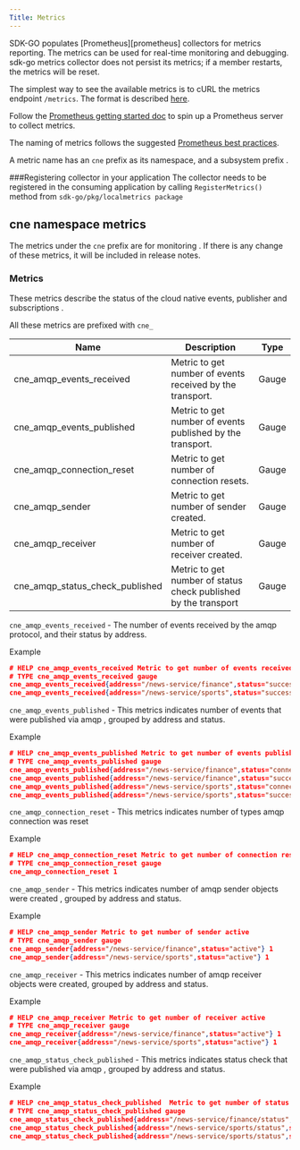 ```yaml
---
Title: Metrics
---
```


SDK-GO populates [Prometheus][prometheus]  collectors for metrics reporting. The metrics can be used for real-time monitoring and debugging.
sdk-go metrics collector does not persist its metrics; if a member restarts, the metrics will be reset.

The simplest way to see the available metrics is to cURL the metrics endpoint `/metrics`. The format is described [here](http://prometheus.io/docs/instrumenting/exposition_formats/).

Follow the [Prometheus getting started doc](http://prometheus.io/docs/introduction/getting_started/) to spin up a Prometheus server to collect metrics.

The naming of metrics follows the suggested [Prometheus best practices](http://prometheus.io/docs/practices/naming/).

A metric name has an `cne`  prefix as its namespace, and a subsystem prefix .

###Registering collector in your application
The collector needs to be registered in the consuming application by calling `RegisterMetrics()`  method from `sdk-go/pkg/localmetrics package`


## cne namespace metrics

The metrics under the `cne` prefix are for monitoring .  If there is any change of these metrics, it will be included in release notes.


### Metrics

These metrics describe the status of the cloud native events, publisher and subscriptions .

All these metrics are prefixed with `cne_`

| Name                                                  | Description                                              | Type    |
|-------------------------------------------------------|----------------------------------------------------------|---------|
| cne_amqp_events_received          | Metric to get number of events received  by the transport.   | Gauge |
| cne_amqp_events_published     | Metric to get number of events published by the transport.  | Gauge   |
| cne_amqp_connection_reset     | Metric to get number of connection resets.  | Gauge   |
| cne_amqp_sender     | Metric to get number of sender created.  | Gauge   |
| cne_amqp_receiver     | Metric to get number of receiver created.  | Gauge   |
| cne_amqp_status_check_published | Metric to get number of status check published by the transport | Gauge |

`cne_amqp_events_received` -  The number of events received by the amqp protocol, and their status by address.

Example
```json 
# HELP cne_amqp_events_received Metric to get number of events received  by the transport
# TYPE cne_amqp_events_received gauge
cne_amqp_events_received{address="/news-service/finance",status="success"} 8
cne_amqp_events_received{address="/news-service/sports",status="success"} 8
```

`cne_amqp_events_published` -  This metrics indicates number of events that were published via amqp , grouped by address and status.

Example
```json
# HELP cne_amqp_events_published Metric to get number of events published by the transport
# TYPE cne_amqp_events_published gauge
cne_amqp_events_published{address="/news-service/finance",status="connection reset"} 1
cne_amqp_events_published{address="/news-service/finance",status="success"} 8
cne_amqp_events_published{address="/news-service/sports",status="connection reset"} 1
cne_amqp_events_published{address="/news-service/sports",status="success"} 8
```

`cne_amqp_connection_reset` -  This metrics indicates number of types amqp connection was reset

Example
```json
# HELP cne_amqp_connection_reset Metric to get number of connection resets
# TYPE cne_amqp_connection_reset gauge
cne_amqp_connection_reset 1
```

`cne_amqp_sender` -  This metrics indicates number of amqp sender objects were created , grouped by address and status.

Example
```json
# HELP cne_amqp_sender Metric to get number of sender active
# TYPE cne_amqp_sender gauge
cne_amqp_sender{address="/news-service/finance",status="active"} 1
cne_amqp_sender{address="/news-service/sports",status="active"} 1
```

`cne_amqp_receiver` -  This metrics indicates number of amqp receiver objects were created, grouped by address and status.

Example
```json
# HELP cne_amqp_receiver Metric to get number of receiver active
# TYPE cne_amqp_receiver gauge
cne_amqp_receiver{address="/news-service/finance",status="active"} 1
cne_amqp_receiver{address="/news-service/sports",status="active"} 1
```

`cne_amqp_status_check_published` -  This metrics indicates status check that were published via amqp , grouped by address and status.

Example
```json
# HELP cne_amqp_status_check_published  Metric to get number of status check published by the transport
# TYPE cne_amqp_status_check_published gauge
cne_amqp_status_check_published{address="/news-service/finance/status",status="failed"} 1
cne_amqp_status_check_published{address="/news-service/sports/status",status="connection reset"} 1
cne_amqp_status_check_published{address="/news-service/sports/status",status="success"} 1
```



